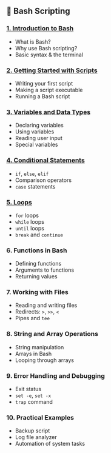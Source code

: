 ## 🧠 Bash Scripting

### [1. Introduction to Bash](./lessons/Lesson-1-Introduction-to-Bash.md)

* What is Bash?
* Why use Bash scripting?
* Basic syntax & the terminal

### [2. Getting Started with Scripts](./lessons/Lesson-2-Getting-Started-with-Scripts.md)

* Writing your first script
* Making a script executable
* Running a Bash script

### [3. Variables and Data Types](./lessons/Lesson-3-Variables-and-Data-Types.md)

* Declaring variables
* Using variables
* Reading user input
* Special variables

### [4. Conditional Statements](./lessons/Lesson-4-Conditional-Statements.md)

* `if`, `else`, `elif`
* Comparison operators
* `case` statements

### [5. Loops](./lessons/Lesson-5-Loops-in-Bash.md)

* `for` loops
* `while` loops
* `until` loops
* `break` and `continue`

### 6. Functions in Bash

* Defining functions
* Arguments to functions
* Returning values

### 7. Working with Files

* Reading and writing files
* Redirects: `>`, `>>`, `<`
* Pipes and `tee`

### 8. String and Array Operations

* String manipulation
* Arrays in Bash
* Looping through arrays

### 9. Error Handling and Debugging

* Exit status
* `set -e`, `set -x`
* `trap` command

### 10. Practical Examples

* Backup script
* Log file analyzer
* Automation of system tasks